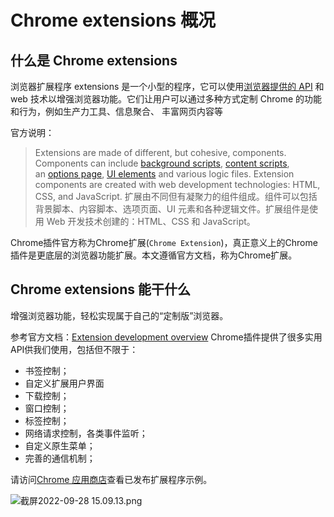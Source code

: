 # Chrome extensions 概况

## 什么是 Chrome extensions

浏览器扩展程序 extensions 是一个小型的程序，它可以使用[浏览器提供的 API](https://developer.chrome.com/docs/extensions/reference/) 和 web 技术以增强浏览器功能。它们让用户可以通过多种方式定制 Chrome 的功能和行为，例如生产力工具、信息聚合、 丰富网页内容等

官方说明：
> Extensions are made of different, but cohesive, components. Components can include [background scripts](https://developer.chrome.com/docs/extensions/mv3/background_pages/), [content scripts](https://developer.chrome.com/docs/extensions/mv3/content_scripts/), an [options page](https://developer.chrome.com/docs/extensions/mv3/options/), [UI elements](https://developer.chrome.com/docs/extensions/mv3/user_interface/) and various logic files. Extension components are created with web development technologies: HTML, CSS, and JavaScript.
扩展由不同但有凝聚力的组件组成。组件可以包括背景脚本、内容脚本、选项页面、UI 元素和各种逻辑文件。扩展组件是使用 Web 开发技术创建的：HTML、CSS 和 JavaScript。

Chrome插件官方称为Chrome扩展(`Chrome Extension`)，真正意义上的Chrome插件是更底层的浏览器功能扩展。本文遵循官方文档，称为Chrome扩展。

## Chrome extensions 能干什么

增强浏览器功能，轻松实现属于自己的“定制版”浏览器。

参考官方文档：[Extension development overview](https://developer.chrome.com/docs/extensions/mv3/devguide/)
Chrome插件提供了很多实用API供我们使用，包括但不限于：

* 书签控制；
* 自定义扩展用户界面
* 下载控制；
* 窗口控制；
* 标签控制；
* 网络请求控制，各类事件监听；
* 自定义原生菜单；
* 完善的通信机制；

请访问[Chrome 应用商店](https://chrome.google.com/webstore/category/extensions)查看已发布扩展程序示例。

![截屏2022-09-28 15.09.13.png](https://p6-juejin.byteimg.com/tos-cn-i-k3u1fbpfcp/314e0a29e5084fbb9245ad68892da313~tplv-k3u1fbpfcp-watermark.image?)
